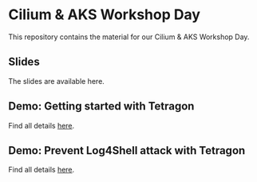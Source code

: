 # Cilium & AKS Workshop Day

This repository contains the material for our Cilium & AKS Workshop Day.

## Slides

The slides are available here.

## Demo: Getting started with Tetragon

Find all details [here](demo/tetragon-101.md).

## Demo: Prevent Log4Shell attack with Tetragon

Find all details [here](demo/log4shell.md).
